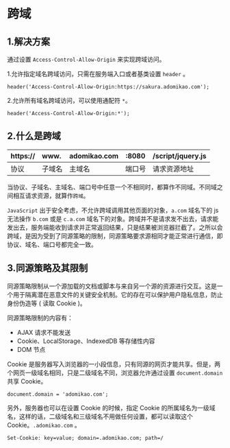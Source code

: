 # 跨域
## 1.解决方案
通过设置 `Access-Control-Allow-Origin` 来实现跨域访问。

1.允许指定域名跨域访问，只需在服务端入口或者基类设置 `header` 。
```
header('Access-Control-Allow-Origin:https://sakura.adomikao.com');
```

2.允许所有域名跨域访问，可以使用通配符 ` * `。
```
header('Access-Control-Allow-Origin:*');
```
## 2.什么是跨域

|https://|www.|adomikao.com|:8080|/script/jquery.js|
|:-----  |:-----   |:-----    |-----    |-----     |
|协议 |子域名   |主域名  |端口号  |请求资源地址       |

当协议、子域名、主域名、端口号中任意一个不相同时，都算作不同域。不同域之间相互请求资源，就算作`跨域`。

`JavaScript` 出于安全考虑，不允许跨域调用其他页面的对象，`a.com` 域名下的 js 无法操作 `b.com` 或是 `c.a.com` 域名下的对象。跨域并不是请求发不出去，请求能发出去，服务端能收到请求并正常返回结果，只是结果被浏览器拦截了。之所以会跨域，是因为受到了同源策略的限制，同源策略要求源相同才能正常进行通信，即协议、域名、端口号都完全一致。

## 3.同源策略及其限制
同源策略限制从一个源加载的文档或脚本与来自另一个源的资源进行交互。这是一个用于隔离潜在恶意文件的关键安全机制。它的存在可以保护用户隐私信息，防止身份伪造等 ( 读取 Cookie )。

同源策略限制的内容有：
- AJAX 请求不能发送
- Cookie、LocalStorage、IndexedDB 等存储性内容
- DOM 节点

Cookie 是服务器写入浏览器的一小段信息，只有同源的网页才能共享。但是，两个网页一级域名相同，只是二级域名不同，浏览器允许通过设置 `document.domain` 共享 Cookie。
```
document.domain = 'adomikao.com';
```
另外，服务器也可以在设置 Cookie 的时候，指定 Cookie 的所属域名为一级域名，这样的话，二级域名和三级域名不用做任何设置，都可以读取这个Cookie。`.adomikao.com` 。
```
Set-Cookie: key=value; domain=.adomikao.com; path=/
```

